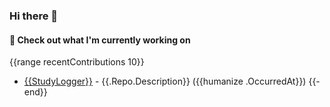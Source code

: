 ### Hi there 👋

#### 👷 Check out what I'm currently working on
{{range recentContributions 10}}
- [{{StudyLogger}}]({{https://github.com/NithyaLavSetlur/StudyLogger}}) - {{.Repo.Description}} ({{humanize .OccurredAt}})
{{- end}}
